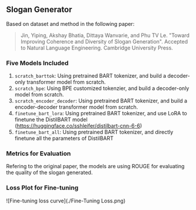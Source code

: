 ## Slogan Generator

Based on dataset and method in the following paper:

> Jin, Yiping, Akshay Bhatia, Dittaya Wanvarie, and Phu TV Le. "Toward Improving Coherence and Diversity of Slogan Generation". Accepted to Natural Language Engineering. Cambridge University Press.

### Five Models Included

1. `scratch_barttok`: Using pretrained BART tokenizer, and build a decoder-only transformer model from scratch.
2. `scratch_bpe`: Using BPE customized tokenzier, and build a decoder-only model from scratch.
3. `scratch_encoder_decoder`: Using pretrained BART tokenizer, and build a encoder-decoder transformer model from scratch.
4. `finetune_bart_lora`: Using pretrained BART tokenizer, and use LoRA to finetune the DistilBART model (https://huggingface.co/sshleifer/distilbart-cnn-6-6)
5. `finetune_bart_all`: Using pretrained BART tokenizer, and directly finetune all the parameters of DistilBART

### Metrics for Evaluation

Refering to the original paper, the models are using ROUGE for evaluating the quality of the slogan generated.

### Loss Plot for Fine-tuning

![Fine-tuning loss curve](./Fine-Tuning Loss.png)
